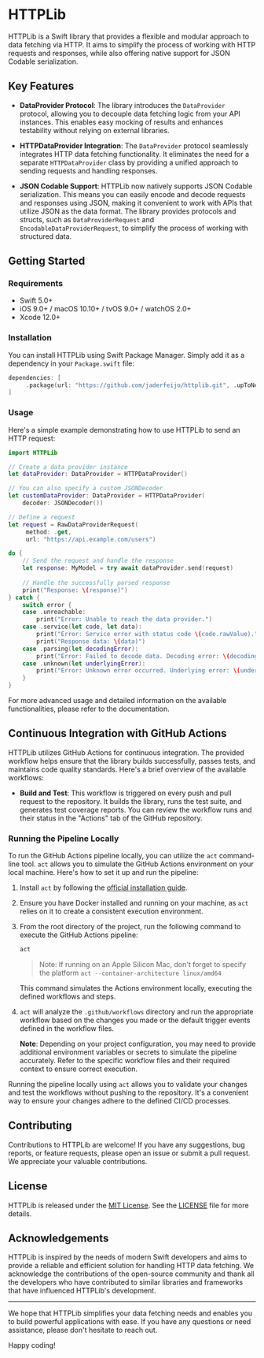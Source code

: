 # HTTPLib

HTTPLib is a Swift library that provides a flexible and modular approach to data fetching via HTTP. It aims to simplify the process of working with HTTP requests and responses, while also offering native support for JSON Codable serialization.

## Key Features

- **DataProvider Protocol**: The library introduces the `DataProvider` protocol, allowing you to decouple data fetching logic from your API instances. This enables easy mocking of results and enhances testability without relying on external libraries.

- **HTTPDataProvider Integration**: The `DataProvider` protocol seamlessly integrates HTTP data fetching functionality. It eliminates the need for a separate `HTTPDataProvider` class by providing a unified approach to sending requests and handling responses.

- **JSON Codable Support**: HTTPLib now natively supports JSON Codable serialization. This means you can easily encode and decode requests and responses using JSON, making it convenient to work with APIs that utilize JSON as the data format. The library provides protocols and structs, such as `DataProviderRequest` and `EncodableDataProviderRequest`, to simplify the process of working with structured data.

## Getting Started

### Requirements

- Swift 5.0+
- iOS 9.0+ / macOS 10.10+ / tvOS 9.0+ / watchOS 2.0+
- Xcode 12.0+

### Installation

You can install HTTPLib using Swift Package Manager. Simply add it as a dependency in your `Package.swift` file:

```swift
dependencies: [
	 .package(url: "https://github.com/jaderfeijo/httplib.git", .upToNextMajor(from: "1.0.0"))
]
```

### Usage

Here's a simple example demonstrating how to use HTTPLib to send an HTTP request:

```swift
import HTTPLib

// Create a data provider instance
let dataProvider: DataProvider = HTTPDataProvider()

// You can also specify a custom JSONDecoder
let customDataProvider: DataProvider = HTTPDataProvider(
	decoder: JSONDecoder())

// Define a request
let request = RawDataProviderRequest(
	 method: .get,
	 url: "https://api.example.com/users")

do {
	// Send the request and handle the response
	let response: MyModel = try await dataProvider.send(request)
	
	// Handle the successfully parsed response
	print("Response: \(response)")
} catch {
	switch error {
	case .unreachable:
		print("Error: Unable to reach the data provider.")
	case .service(let code, let data):
		print("Error: Service error with status code \(code.rawValue).")
		print("Response data: \(data)")
	case .parsing(let decodingError):
		print("Error: Failed to decode data. Decoding error: \(decodingError)")
	case .unknown(let underlyingError):
		print("Error: Unknown error occurred. Underlying error: \(underlyingError)")
	}
}
```

For more advanced usage and detailed information on the available functionalities, please refer to the documentation.

## Continuous Integration with GitHub Actions

HTTPLib utilizes GitHub Actions for continuous integration. The provided workflow helps ensure that the library builds successfully, passes tests, and maintains code quality standards. Here's a brief overview of the available workflows:

- **Build and Test**: This workflow is triggered on every push and pull request to the repository. It builds the library, runs the test suite, and generates test coverage reports. You can review the workflow runs and their status in the "Actions" tab of the GitHub repository.

### Running the Pipeline Locally

To run the GitHub Actions pipeline locally, you can utilize the `act` command-line tool. `act` allows you to simulate the GitHub Actions environment on your local machine. Here's how to set it up and run the pipeline:

1. Install `act` by following the [official installation guide](https://github.com/nektos/act#installation).

2. Ensure you have Docker installed and running on your machine, as `act` relies on it to create a consistent execution environment.

3. From the root directory of the project, run the following command to execute the GitHub Actions pipeline:

   ```bash
   act
   ```
   
   > Note: If running on an Apple Silicon Mac, don't forget to specify the platform `act --container-architecture linux/amd64`

   This command simulates the Actions environment locally, executing the defined workflows and steps.

4. `act` will analyze the `.github/workflows` directory and run the appropriate workflow based on the changes you made or the default trigger events defined in the workflow files.

   **Note**: Depending on your project configuration, you may need to provide additional environment variables or secrets to simulate the pipeline accurately. Refer to the specific workflow files and their required context to ensure correct execution.

Running the pipeline locally using `act` allows you to validate your changes and test the workflows without pushing to the repository. It's a convenient way to ensure your changes adhere to the defined CI/CD processes.

## Contributing

Contributions to HTTPLib are welcome! If you have any suggestions, bug reports, or feature requests, please open an issue or submit a pull request. We appreciate your valuable contributions.

## License

HTTPLib is released under the [MIT License](https://opensource.org/licenses/MIT). See the [LICENSE](LICENSE) file for more details.

## Acknowledgements

HTTPLib is inspired by the needs of modern Swift developers and aims to provide a reliable and efficient solution for handling HTTP data fetching. We acknowledge the contributions of the open-source community and thank all the developers who have contributed to similar libraries and frameworks that have influenced HTTPLib's development.

---

We hope that HTTPLib simplifies your data fetching needs and enables you to build powerful applications with ease. If you have any questions or need assistance, please don't hesitate to reach out.

Happy coding!